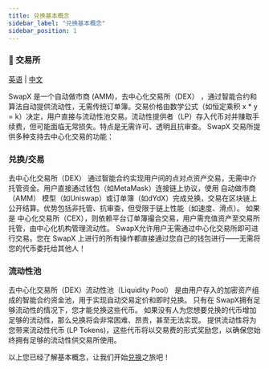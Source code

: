```yaml
---
title: 兑换基本概念
sidebar_label: "兑换基本概念"
sidebar_position: 1
---
```


### 🔄 交易所
[英语](README.EN.md) | [中文](README.md)

SwapX 是一个自动做市商 (AMM)，去中心化交易所（DEX） ，通过智能合约和算法自动提供流动性，无需传统订单簿。交易价格由数学公式（如恒定乘积 x * y = k）决定，用户直接与流动性池交易。流动性提供者（LP）存入代币对并赚取手续费，但可能面临无常损失。特点是无需许可、透明且抗审查。
SwapX 交易所提供多种支持去中心化交易的功能：

### 兑换/交易

去中心化交易所（DEX） 通过智能合约实现用户间的点对点资产交易，无需中介托管资金。用户直接通过钱包（如MetaMask）连接链上协议，使用 自动做市商（AMM） 模型（如Uniswap）或订单簿（如dYdX）完成兑换，交易在区块链上公开结算。优势包括非托管、抗审查，但受限于链上性能（如速度、滑点）。
如果是 中心化交易所（CEX），则依赖平台订单簿撮合交易，用户需充值资产至交易所托管，由中心化机构管理流动性。
SwapX允许用户无需通过中心化交易所即可进行交易。您在 SwapX 上进行的所有操作都直接通过您自己的钱包进行——无需将您的代币委托给其他人！

### 流动性池

去中心化交易所（DEX）流动性池（Liquidity Pool） 是由用户存入的加密资产组成的智能合约资金池，用于实现自动交易定价和即时兑换。
只有在 SwapX拥有足够流动性的情况下，您才能兑换这些代币。
如果没有人为您想要兑换的代币增加足够的流动性，那么兑换将会非常困难、昂贵，甚至无法实现。
提供流动性将为您带来流动性代币 (LP Tokens)，这些代币将以交易费的形式奖励您，以确保您始终拥有足够的流动性供交易所使用。



以上您已经了解基本概念，让我们开始[兑换](../../product/swap/trade.md)之旅吧！